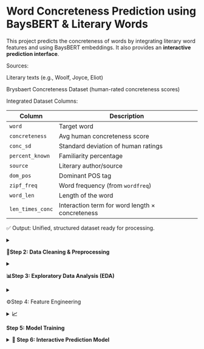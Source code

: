 # Word Concreteness Prediction using BaysBERT & Literary Words

This project predicts the concreteness of words by integrating literary word features and using BaysBERT embeddings. It also provides an **interactive prediction interface**.

Sources:

Literary texts (e.g., Woolf, Joyce, Eliot)

Brysbaert Concreteness Dataset (human-rated concreteness scores)

Integrated Dataset Columns:


| Column           | Description                                     |
| ---------------- | ----------------------------------------------- |
| `word`           | Target word                                     |
| `concreteness`   | Avg human concreteness score                    |
| `conc_sd`        | Standard deviation of human ratings             |
| `percent_known`  | Familiarity percentage                          |
| `source`         | Literary author/source                          |
| `dom_pos`        | Dominant POS tag                                |
| `zipf_freq`      | Word frequency (from `wordfreq`)                |
| `word_len`       | Length of the word                              |
| `len_times_conc` | Interaction term for word length × concreteness |

✅ Output: Unified, structured dataset ready for processing.

</details>
<details> <summary><b>
  
🧹Step 2: Data Cleaning & Preprocessing</b></summary>

Handle missing values (drop or impute).

Convert object columns to categorical/numeric.

Validate distributions, outliers, and nulls.

Prepare X (features) and y (target = concreteness).

✅ Output: Clean numerical dataset for modeling.

</details>
<details> <summary><b>
  
📊Step 3: Exploratory Data Analysis (EDA)</b></summary>

Heatmaps → Check correlations among features.

Scatterplots → Visualize feature relationships.

Insights:

High zipf_freq → often more concrete.

Long words → tend to be abstract.

len_times_conc captures mixed behavior.

✅ Output: Analytical understanding of dataset structure.

</details>
<details> <summary><b></b>
                     
⚙️Step 4: Feature Engineering</b></summary>

Compute linguistic and psycholinguistic features:

zipf_freq (word frequency)

word_len (word length)

len_times_conc (interaction)

percent_known (normalized)

conc_sd

Drop irrelevant columns (word, source if unused).

✅ Output: Final feature matrix X and target y.

</details>
<details> <summary><b>📈 
  
Step 5: Model Training</b></summary>

Split data: Train/Test (80/20)

Scale features using StandardScaler.

Model: LinearRegression()

Metrics: R², MAE, RMSE

Visualization: Feature Importance Plot (coefficients)

✅ Output: Trained regression model + scaler objects.

</details>
<details> <summary><b>
💬 Step 6: Interactive Prediction Model</b></summary>

User Input: Type a new word.

Process:

Compute features dynamically (zipf_freq, word_len, etc.)

Convert to DataFrame with same feature columns

Scale using trained scaler

Predict using trained regression model

Display predicted concreteness

<details> <summary><b>

🚀 Step 7: Future Extensions</b></summary>

Add contextual concreteness using sentence embeddings.

Model metaphor interpretation via graph neural networks.

Integrate cross-linguistic concreteness measures.

Deploy on Streamlit for interactive LLM-style UI.

✅ Goal: Bridge human and machine understanding of abstractness and imagery.

</details>
